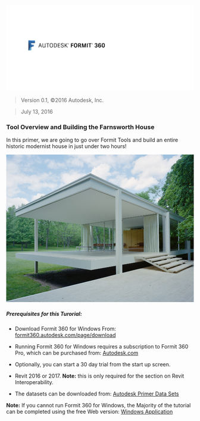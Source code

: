![](./images/b5030b43-df24-4259-ad6a-94bcad61bc78.png)



> Version 0.1, ©2016 Autodesk, Inc.

> July 13, 2016



### Tool Overview and Building the Farnsworth House



In this primer, we are going to go over Formit Tools and build an entire historic modernist house in just under two hours!



![](./images/49e004f3-d500-4890-9188-e8a87c1e396a.png)



##### Prerequisites for this Turorial:



* Download Formit 360 for Windows From: [formit360.autodesk.com\/page\/download](http://formit360.autodesk.com/page/download)

* Running Formit 360 for Windows requires a subscription to Formit 360 Pro, which can be purchased from: [Autodesk.com](http://www.autodesk.com/store/products/formit-360-pro)

* Optionally, you can start a 30 day trial from the start up screen.

* Revit 2016 or 2017. **Note:** this is only required for the section on Revit Interoperability.

* The datasets can be downloaded from: [Autodesk Primer Data Sets](https://autodesk.app.box.com/s/thavswirrbflit27rbqzl26ljj7fu1uv) 



**Note:** If you cannot run Formit 360 for Windows, the Majority of the tutorial can be completed using the free Web version: [Windows Application](http://formit360.autodesk.com/app)




